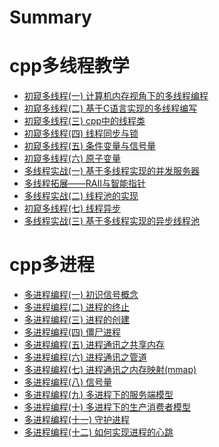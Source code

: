# Summary

# cpp多线程教学

- [初窥多线程(一) 计算机内存视角下的多线程编程](./多线程/chapter_0.md)
- [初窥多线程(二) 基于C语言实现的多线程编写](./多线程/chapter_1.md)
- [初窥多线程(三) cpp中的线程类](./多线程/chapter_2.md)
- [初窥多线程(四) 线程同步与锁](./多线程/chapter_3.md)
- [初窥多线程(五) 条件变量与信号量](./多线程/chapter_4.md)
- [初窥多线程(六) 原子变量]()
- [多线程实战(一) 基于多线程实现的并发服务器](./多线程/chapter_5.md)
- [多线程拓展——RAII与智能指针]()
- [多线程实战(二) 线程池的实现]()
- [初窥多线程(七) 线程异步]()
- [多线程实战(三) 基于多线程实现的异步线程池]()

# cpp多进程

- [多进程编程(一) 初识信号概念](./多进程/chapter_0.md)
- [多进程编程(二) 进程的终止](./多进程/chapter_1.md)
- [多进程编程(三) 进程的创建](./多进程/chapter_2.md)
- [多进程编程(四) 僵尸进程](./多进程/chapter_3.md)
- [多进程编程(五) 进程通讯之共享内存](./多进程/chapter_4.md)
- [多进程编程(六) 进程通讯之管道](./多进程/chapter_10.md)
- [多进程编程(七) 进程通讯之内存映射(mmap)](./多进程/chapter_11.md)
- [多进程编程(八) 信号量](./多进程/chapter_5.md)
- [多进程编程(九) 多进程下的服务端模型](./多进程/chapter_6.md)
- [多进程编程(十) 多进程下的生产消费者模型](./多进程/chapter_7.md)
- [多进程编程(十一) 守护进程](./多进程/chapter_8.md)
- [多进程编程(十二) 如何实现进程的心跳](./多进程/chapter_9.md)
